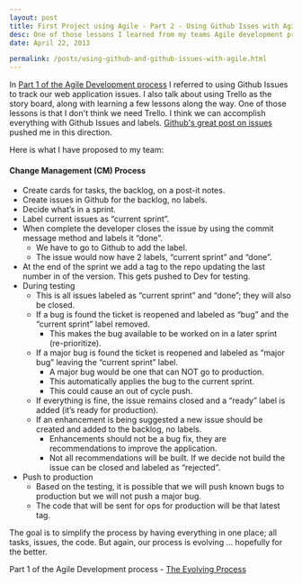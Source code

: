 ```yaml
---
layout: post
title: First Project using Agile - Part 2 - Using Github Isses with Agile
desc: One of those lessons I learned from my teams Agile development process is that I don't think we need Trello. I think we can accomplish everything with Github Issues and labels. <strong>SIMPLIFY. EVERYTHING IN ONE PLACE.</strong>
date: April 22, 2013

permalink: /posts/using-github-and-github-issues-with-agile.html
---
```

In [Part 1 of the Agile Development process](/posts/agile-development-process.html) I referred to using Github Issues to track our web application issues. I also talk about using Trello as the story board, along with learning a few lessons along the way. One of those lessons is that I don't think we need Trello. I think we can accomplish everything with Github Issues and labels. [Github's great post on issues](https://github.com/blog/831-issues-2-0-the-next-generation) pushed me in this direction.

Here is what I have proposed to my team:

#### Change Management (CM) Process
- Create cards for tasks, the backlog, on a post-it notes.
- Create issues in Github for the backlog, no labels.
- Decide what’s in a sprint.
- Label current issues as “current sprint”.
- When complete the developer closes the issue by using the commit message method and labels it “done”.
    - We have to go to Github to add the label.
    - The issue would now have 2 labels, “current sprint” and “done”.
- At the end of the sprint we add a tag to the repo updating the last number in of the version. This gets pushed to Dev for testing.
- During testing
    - This is all issues labeled as “current sprint” and “done”; they will also be closed.
    - If a bug is found the ticket is reopened and labeled as “bug” and the “current sprint” label removed.
        - This makes the bug available to be worked on in a later sprint (re-prioritize).
    - If a major bug is found the ticket is reopened and labeled as “major bug” leaving the “current sprint” label.
        - A major bug would be one that can NOT go to production.
        - This automatically applies the bug to the current sprint.
        - This could cause an out of cycle push.
    - If everything is fine, the issue remains closed and a “ready” label is added (it’s ready for production).
    - If an enhancement is being suggested a new issue should be created and added to the backlog, no labels.
        - Enhancements should not be a bug fix, they are recommendations to improve the application.
        - Not all recommendations will be built. If we decide not build the issue can be closed and labeled as “rejected”.
- Push to production
    - Based on the testing, it is possible that we will push known bugs to production but we will not push a major bug.
    - The code that will be sent for ops for production will be that latest tag.

The goal is to simplify the process by having everything in one place; all tasks, issues, the code. But again, our process is evolving ... hopefully for the better.

Part 1 of the Agile Development process - [The Evolving Process](/posts/agile-development-process.html)